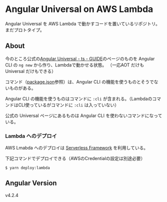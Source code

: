 # Angular Universal on AWS Lambda
Angular Universal を AWS Lambda で動かすコードを置いているリポジトリ。
まだプロトタイプ。

## About

今のところ公式の[Angular Universal - ts - GUIDE](https://angular.io/docs/ts/latest/guide/universal.html)のページのものを Angular CLI の `ng new` から作り、Lambdaで動かせる状態。
（一応AOT だけも Universal だけもできる）


コマンド（[package.json](https://github.com/mya-ake/angular-universal-on-lambda/blob/master/package.json)参照）は、Angular CLI の機能を使うものとそうでないものがある。

Angular CLI の機能を使うものはコマンドに `:cli` が含まれる。（LambdaのコマンドはCLI使っているがコマンドに `:cli` は入っていない）

公式の Universal ページにあるものは Angular CLI を使わないコマンドになっている。


### Lambda へのデプロイ

AWS Lmabda へのデプロイは [Serverless Framework](https://serverless.com/) を利用している。

下記コマンドでデプロイできる（AWSのCredentialの設定は別途必要）

```
$ yarn deploy:lambda
```



## Angular Version

v4.2.4

